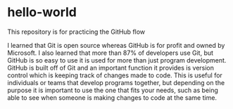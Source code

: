 # hello-world
This repository is for practicing the GitHub flow

I learned that Git is open source whereas GitHub is for profit and owned by Microsoft. I also learned that more than 87% of developers use Git, but GitHub is so easy to use it is used for more than just program development. GitHub is built off of Git and an important function it provides is version control which is keeping track of changes made to code. This is useful for individuals or teams that develop programs together, but depending on the purpose it is important to use the one that fits your needs, such as being able to see when someone is making changes to code at the same time.
